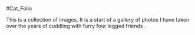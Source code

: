 #Cat_Folio

This is a collection of images. It is a start of a gallery of photos I have taken over the years of cuddling with furry four legged friends .